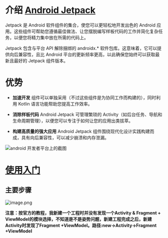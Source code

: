 # 介绍 [Android Jetpack](https://developer.android.com/jetpack)
Jetpack 是 Android 软件组件的集合，使您可以更轻松地开发出色的 Android 应用。这些组件可帮助您遵循最佳做法、让您摆脱编写样板代码的工作并简化复杂任务，以便您将精力集中放在所需的代码上。

Jetpack 包含与平台 API 解除捆绑的 androidx.* 软件包库。这意味着，它可以提供向后兼容性，且比 Android 平台的更新频率更高，以此确保您始终可以获取最新且最好的 Jetpack 组件版本。

# 优势
- **加速开发**
组件可以单独采用（不过这些组件是为协同工作而构建的），同时利用 Kotlin 语言功能帮助您提高工作效率。

- **消除样板代码**
Android Jetpack 可管理繁琐的 Activity（如后台任务、导航和生命周期管理），以便您可以专注于如何让您的应用出类拔萃。

- **构建高质量的强大应用**
Android Jetpack 组件围绕现代化设计实践构建而成，具有向后兼容性，可以减少崩溃和内存泄漏。


![android 开发者平台上的截图](https://upload-images.jianshu.io/upload_images/2031648-b4d28adcb867a8ba.png?imageMogr2/auto-orient/strip%7CimageView2/2/w/1240)

# [使用入门](https://developer.android.com/jetpack/docs/getting-started)
## 主要步骤
![image.png](https://upload-images.jianshu.io/upload_images/2031648-86e86f74d3cd77aa.png?imageMogr2/auto-orient/strip%7CimageView2/2/w/1240)

**注意：按官方的教程，我新建一个工程时并没有发现一个Activity & Fragment + ViewModel的模块选择，不知道是不是姿势问题，新建工程完成之后，新建Activity时发现了Fragment +ViewModel。路径:new->Activity->Fragment +ViewModel**
